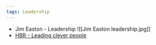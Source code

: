 ```yaml
---
tags: Leadership
---
```


- Jim Easton - Leadership
![[Jim Easton leadership.jpg]]
- [HBR - Leading clever people](https://hbr.org/2007/03/leading-clever-people)

